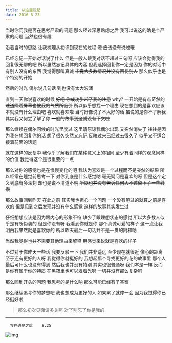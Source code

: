 ```yaml
---
title: 从这里说起
date: 2016-8-25
---
```



当时你问我是否在思考严肃的问题
那么经过深思熟虑之后
我可以说这的确是个严肃的问题
当然也很有趣

沿着当时的思路
让我梳理从初识到现在的过程
~~嗯 应该没有说过哦~~ 

<!-- more -->

已经忘记一开始对话说了什么
但是一般人跟我对话不超过三句呀
应该会觉得我的回复很无聊的吧
所以虽然忘记具体的内容
但我选择回复你一定是因为
你的对话中有别人没有的东西
我觉得那叫真诚
~~毕竟大多数情况并没有回复别人~~
那么似乎也是个特别的开始

然后的时光
偶尔说几句话
到也没有太大波澜

直到一天你说喜欢的时候
~~好吧 你成功引起了我的注意~~
why? 一开始是有点茫然的
~~难道隔着屏幕也被我的气质所吸引~~
所以似乎想找一个理由
现在想到的是喜欢应该本就没有什么理由吧
喜欢就喜欢啦
当时好像说了不太好的话
虽说的是你不了解我
其实我又何尝了解了你
~~一般的故事到这就没有下文啦~~


那么继续在偶尔问候的时光里度过
这里请原谅我偶尔出现
又突然消失了
往往是因为我在想回复你的话
想了很久突然又忘记
反映过来已经过去很久了
似乎又不适合接着前面的话题

就在这样的反复中
我似乎了解我们在某种意义上的相同
至少有着同样的观念同样的价值
我觉得这个是很重要的一点

那么对你的感觉也是在慢慢变化的吧
我认为喜欢是一个过程而不是突然的结果
所以经常在睡觉前思考一下
对你到底是什么感觉呐
毫无疑问是喜欢的呀
但是这个定义到底有多深刻
却也是说不清道不明
~~所以也并没有告诉任何人不过留下了一些线索~~


那么故事回到昨天
在此之前
其实我也担心一个问题
一个没有见过的就算之前是喜欢的
但是见到之后发现并没有什么感觉
这样的故事其实发生过

仔细想想应该是因为跟内心的形象不符
缺少了跟理想状态的感觉
所以大多数人似乎是有所伪装的
但是你没有呀
我看到你就是你
那个真诚可爱的样子
这一点让我明白我果然就是喜欢你的
所以昨天最后一句话并不是一贯的附和呐

当然我觉得也并不需要其他理由来解释
用感觉来说就是喜欢的样子



不过对于你昨天一些话
我要反驳一下
我们并非遥远
至少现在就很近 像心的距离
至于还有更好的人呀
我觉得你就挺好的
我想起那个寻找更好的花的故事里
那个人最后可什么也没有得到
然后我也并没有特别
其实也很普通呀
我们本是一样
反而是你有属于你的特质
在黑夜里也可以发着光呀
一切并没有那么复杂吧 


 
那么回到开头的问题
我思考的是什么呐
那么可能已经有了答案

那么继续追寻你的梦想吧
我也想成为更好的人
如果累了就停一会
因为我觉得你已经挺好啦



>那么初次见面请多关照
>对了别忘了你是我的


--------------------------
      写在遇见之后    8.25









![img](/uploads/zhe.jpg)






















